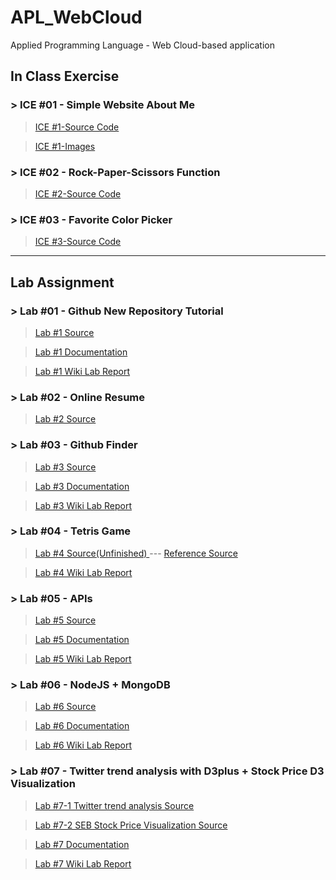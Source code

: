# APL_WebCloud
Applied Programming Language - Web Cloud-based application 

## In Class Exercise
### > ICE #01 - Simple Website About Me
> <a href="https://github.com/datarocksAmy/APL_WebCloud/blob/master/ICE/ICE01/ICE2_Intro.html">ICE #1-Source Code</a>

> <a href="https://github.com/datarocksAmy/APL_WebCloud/tree/master/ICE/ICE01/images">ICE #1-Images</a>

### > ICE #02 - Rock-Paper-Scissors Function

> <a href="https://github.com/datarocksAmy/APL_WebCloud/blob/master/ICE/ICE02/ICE2.js">ICE #2-Source Code</a>

### > ICE #03 - Favorite Color Picker

> <a href="https://github.com/datarocksAmy/APL_WebCloud/tree/master/ICE/ICE03">ICE #3-Source Code</a>


<hr>

## Lab Assignment
### > Lab #01 - Github New Repository Tutorial

> <a href="https://github.com/datarocksAmy/APL_WebCloud/tree/master/Lab%20Assignment/Lab01/Source/index.html">Lab #1 Source</a>

> <a href="https://github.com/datarocksAmy/APL_WebCloud/tree/master/Lab%20Assignment/Lab01/Documentation">Lab #1 Documentation</a>

> <a href="https://github.com/datarocksAmy/APL_WebCloud/wiki/WebCloud-Lab-Report-%2301">Lab #1 Wiki Lab Report</a>


### > Lab #02 - Online Resume

> <a href="https://github.com/datarocksAmy/APL_WebCloud/tree/master/Lab%20Assignment/Lab02/Source">Lab #2 Source</a>

### > Lab #03 - Github Finder

> <a href="https://github.com/datarocksAmy/APL_WebCloud/tree/master/Lab%20Assignment/Lab03/Source">Lab #3 Source</a>

> <a href="https://github.com/datarocksAmy/APL_WebCloud/blob/master/Lab%20Assignment/Lab03/Documentation/GitHubFinder.png">Lab #3 Documentation</a>

> <a href="https://github.com/datarocksAmy/APL_WebCloud/wiki/WebCloud-Lab-Report-%2303">Lab #3 Wiki Lab Report</a>


### > Lab #04 - Tetris Game

> <a href="https://github.com/datarocksAmy/APL_WebCloud/tree/master/Lab%20Assignment/Lab04">Lab #4 Source(Unfinished) </a>
> --- <a href="https://github.com/daihuaye/ngTetris"> Reference Source</a>

> <a href="https://github.com/datarocksAmy/APL_WebCloud/wiki/WebCloud-Lab-Report-%2304">Lab #4 Wiki Lab Report</a>

### > Lab #05 - APIs

> <a href="https://github.com/datarocksAmy/APL_WebCloud/tree/master/Lab%20Assignment/Lab05/Source">Lab #5 Source</a>

> <a href="https://github.com/datarocksAmy/APL_WebCloud/tree/master/Lab%20Assignment/Lab05/Documentation">Lab #5 Documentation</a>

> <a href="https://github.com/datarocksAmy/APL_WebCloud/wiki/WebCloud-Lab-Report-%2305">Lab #5 Wiki Lab Report</a>

### > Lab #06 - NodeJS + MongoDB

> <a href="https://github.com/datarocksAmy/APL_WebCloud/tree/master/Lab%20Assignment/Lab06/Source">Lab #6 Source</a>

> <a href="https://github.com/datarocksAmy/APL_WebCloud/tree/master/Lab%20Assignment/Lab06/Documentation">Lab #6 Documentation</a>

> <a href="https://github.com/datarocksAmy/APL_WebCloud/wiki/WebCloud-Lab-Report-%2306">Lab #6 Wiki Lab Report</a>

### > Lab #07 - Twitter trend analysis with D3plus + Stock Price D3 Visualization

> <a href="https://github.com/datarocksAmy/APL_WebCloud/blob/master/Lab%20Assignment/Lab07/Source/Lab07-1%20D3plus.html">Lab #7-1 Twitter trend analysis Source</a>

> <a href="https://github.com/datarocksAmy/APL_WebCloud/blob/master/Lab%20Assignment/Lab07/Source/Lab07-1%20D3plus.html">Lab #7-2 SEB Stock Price Visualization Source</a>

> <a href="https://github.com/datarocksAmy/APL_WebCloud/tree/master/Lab%20Assignment/Lab07/Documentation">Lab #7 Documentation</a>

> <a href="https://github.com/datarocksAmy/APL_WebCloud/wiki/WebCloud-Lab-Report-%2307">Lab #7 Wiki Lab Report</a>

